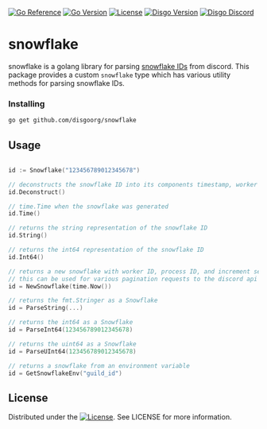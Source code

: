 [![Go Reference](https://pkg.go.dev/badge/github.com/disgoorg/snowflake.svg)](https://pkg.go.dev/github.com/disgoorg/disgo)
[![Go Version](https://img.shields.io/github/go-mod/go-version/disgoorg/snowflake)](https://golang.org/doc/devel/release.html)
[![License](https://img.shields.io/badge/License-Apache%202.0-blue.svg)](https://github.com/disgoorg/disgo/blob/master/LICENSE)
[![Disgo Version](https://img.shields.io/github/v/tag/disgoorg/snowflake?label=release)](https://github.com/disgoorg/snowflake/releases/latest)
[![Disgo Discord](https://discord.com/api/guilds/817327181659111454/widget.png)](https://discord.gg/TewhTfDpvW)

# snowflake

snowflake is a golang library for parsing [snowflake IDs](https://docs.snowflake.com) from discord.
This package provides a custom `snowflake` type which has various utility methods for parsing snowflake IDs.

### Installing

```sh
go get github.com/disgoorg/snowflake
```

## Usage

```go

id := Snowflake("123456789012345678")

// deconstructs the snowflake ID into its components timestamp, worker ID, process ID, and increment
id.Deconstruct()

// time.Time when the snowflake was generated
id.Time()

// returns the string representation of the snowflake ID
id.String()

// returns the int64 representation of the snowflake ID
id.Int64()

// returns a new snowflake with worker ID, process ID, and increment set to 0
// this can be used for various pagination requests to the discord api
id = NewSnowflake(time.Now())

// returns the fmt.Stringer as a Snowflake
id = ParseString(...)

// returns the int64 as a Snowflake
id = ParseInt64(123456789012345678)

// returns the uint64 as a Snowflake
id = ParseUInt64(123456789012345678)

// returns a snowflake from an environment variable
id = GetSnowflakeEnv("guild_id")
```

## License

Distributed under the [![License](https://img.shields.io/badge/License-Apache%202.0-blue.svg)](https://github.com/disgoorg/snowflake/blob/master/LICENSE). See LICENSE for more information.
